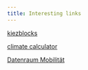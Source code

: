 ```yaml
---
title: Interesting links
---
```


[kiezblocks](www.kiezblocks.de)

[climate calculator](https://en-roads.climateinteractive.org/scenario.html)

[Datenraum Mobilität](https://www.acatech.de/projekt/datenraum-mobilitaet/)
